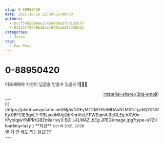 ```yaml
---
slug: 0-88950420
date: 2021-10-16 22:24:52+09:00
authors:
  - bccf54d2699ae3c43ed09a37c8133677
  - 01435f74a49ba8a519705ad242348232
categories:
  - Jisun
tags:
  - Fan Post
---
```


# 0-88950420

<div class="post-container" markdown="1">
<div class="content-container md-sidebar__scrollwrap" markdown="1">

어뜨케해야 지선이 답글을 받을수 있을까?🥺🥺🥺

</div>
</div>

<div style="text-align: right;" markdown="1">
<a href="https://weverse.io/fromis9/fanpost/0-88950420" style="text-align: right;">:material-share:{.big-emoji}</a>
</div>
---

<div class="comments-container md-sidebar__scrollwrap" markdown="1">
<div class="comment" markdown="1">
<div class='id-container' markdown="1">
![](https://phinf.wevpstatic.net/MjAyNDEyMTlfMTE5/MDAxNzM0NTgzMjY0NDEy.08FClE9gxLY-99LscoMUgQbKnrVicLFFWSqmAi3eGLEg.hXV0n-tPyoIqjwYMPRrQ8Zn9aHvy3-B2llL4LWAZ_bEg.JPEG/image.jpg?type=s72){ loading=lazy }
**<span class="artist">지선</span>** <small>Oct 16 2021, 22:28</small><br>
</div>
<div class='comment-body' markdown="1">
별 거 안 해도 되는걸요!??
</div>
</div>
</div>
---
